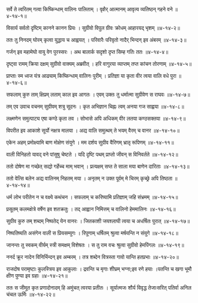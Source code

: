 सर्वे ते त्वरितम् गत्वा किष्किन्धाम् वालिनः पालिताम् ।
वृक्षैर् आत्मानम् आवृत्य व्यतिष्ठन् गहने वने ॥४-१४-१॥

विसार्य सर्वतो दृष्टिम् कानने कानन प्रियः ।
सुग्रीवो विपुल ग्रीवः क्रोधम् आहारयद् भृशम् ॥४-१४-२॥

ततः तु निनदम् घोरम् कृत्वा युद्धाय च आह्वयत् ।
परिवारैः परिवृतो नादैर् भिन्दन् इव अंबरम् ॥४-१४-३॥

गर्जन् इव महामेघो वायु वेग पुरस्सरः ।
अथ बालार्क सदृशो दृप्त सिम्ह गतिः ततः ॥४-१४-४॥

दृष्ट्वा रामम् क्रिया दक्षम् सुग्रीवो वाक्यम् अब्रवीत् ।
हरि वागुरया व्याप्तम् तप्त कांचन तोरणाम् ॥४-१४-५॥

प्राप्ताः स्म ध्वज यंत्र आढ्याम् किष्किन्धाम् वालिनः पुरीम् ।
प्रतिज्ञा या कृता वीर त्वया वालि वधे पुरा ॥४-१४-६॥

सफलाम् कुरु ताम् क्षिप्रम् लताम् काल इव आगतः ।
एवम् उक्तः तु धर्मात्मा सुग्रीवेण स राघवः ॥४-१४-७॥

तम् एव उवाच वचनम् सुग्रीवम् शत्रु सूदनः ।
कृत अभिज्ञान चिह्नः त्वम् अनया गज साह्वया ॥४-१४-८॥

लक्ष्मणेन समुत्पाट्य एषा कण्ठे कृता तव ।
सोभासे अपि अधिकम् वीर लतया कण्ठसक्तया ॥४-१४-९॥

विपरीत इव आकाशे सूर्यो नक्षत्र मालया ।
अद्य वालि समुत्थम् ते भयम् वैरम् च वानर ॥४-१४-१०॥

एकेन अहम् प्रमोक्ष्यामि बाण मोक्षेण संयुगे ।
मम दर्शय सुग्रीव वैरिणम् भ्रातृ रूपिणम् ॥४-१४-११॥

वाली विनिहतो यावद् वने पांसुषु चेष्टते ।
यदि दृष्टि पथम् प्राप्तो जीवन् स विनिवर्तते ॥४-१४-१२॥

ततो दोषेण मा गच्छेत् सद्यो गर्हेच्च माम् भवान् ।
प्रत्यक्षम् सप्त ते साला मया बाणेन दारिताः ॥४-१४-१३॥

ततो वेत्सि बलेन अद्य वालिनम् निहतम् मया ।
अनृतम् न उक्त पूर्वम् मे चिरम् कृच्छ्रे अपि तिष्ठता ॥४-१४-१४॥

धर्म लोभ परीतेन न च वक्ष्ये कथंचन ।
सफलाम् च करिष्यामि प्रतिज्ञाम् जहि संभ्रमम् ॥४-१४-१५॥

प्रसूतम् कलमक्षेत्रे वर्षेण इव शतक्रतुः ।
तद् आह्वान निमित्तम् च वालिनो हेममालिनः ॥४-१४-१६॥

सुग्रीव कुरु तम् शब्दम् निष्पतेद् येन वानरः ।
जितकाशी जयश्लाघी त्वया च अधर्षितः पुरात् ॥४-१४-१७॥

निष्पतिष्यति असंगेन वाली स प्रियसम्युगः ।
रिपूणाम् धर्षितम् श्रुत्वा मर्षयन्ति न संयुगे ॥४-१४-१८॥

जानन्तः तु स्वकम् वीर्यम् स्त्री समक्षम् विशेषतः ।
स तु राम वचः श्रुत्वा सुग्रीवो हेमपिंगलः ॥४-१४-१९॥

ननर्द क्रूर नादेन विनिर्भिन्दन् इव अम्बरम् ।
तत्र शब्देन वित्रस्ता गावो यान्ति हतप्रभाः ॥४-१४-२०॥

राजदोष परामृष्टाः कुलस्त्रिय इव आकुलाः ।
द्रवन्ति च मृगाः शीघ्रम् भग्ना;इव रणे हयाः ।पतन्ति च खगा भूमौ क्षीण पुण्या इव ग्रहाः ॥४-१४-२१॥

ततः स जीमूत कृत प्रणादोनादम् हि अमुंचत् त्वरया प्रतीतः ।
सूर्यात्मजः शौर्य विवृद्ध तेजाःसरित् पतिर्वा अनिल चंचल ऊर्मिः ॥४-१४-२२॥

